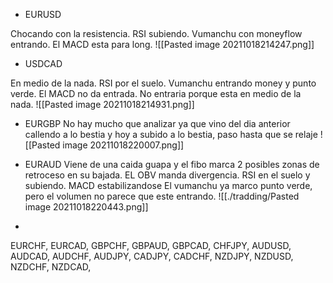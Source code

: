 * EURUSD

Chocando con la resistencia.
RSI subiendo.
Vumanchu con moneyflow entrando.
El MACD esta para long.
![[Pasted image 20211018214247.png]]

* USDCAD

En medio de la nada.
RSI por el suelo.
Vumanchu entrando money y punto verde.
El MACD no da entrada.
No entraria porque esta en medio de la nada.
![[Pasted image 20211018214931.png]]

* EURGBP
No hay mucho que analizar ya que vino del dia anterior callendo a lo bestia y hoy a subido a lo bestia, paso hasta que se relaje
![[Pasted image 20211018220007.png]]


* EURAUD
Viene de una caida guapa y el fibo marca 2 posibles zonas de retroceso en su bajada.
EL OBV manda divergencia.
RSI en el suelo y subiendo.
MACD estabilizandose
El vumanchu ya marco punto verde, pero el volumen no parece que este entrando.
![[./tradding/Pasted image 20211018220443.png]]
* 
EURCHF,
EURCAD,
GBPCHF,
GBPAUD,
GBPCAD,
CHFJPY,
AUDUSD,
AUDCAD,
AUDCHF,
AUDJPY,
CADJPY,
CADCHF,
NZDJPY,
NZDUSD,
NZDCHF,
NZDCAD,

